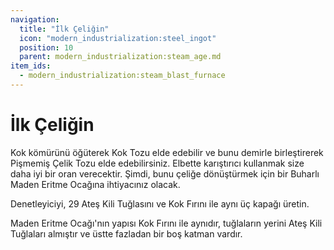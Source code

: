 ```yaml
---
navigation:
  title: "İlk Çeliğin"
  icon: "modern_industrialization:steel_ingot"
  position: 10
  parent: modern_industrialization:steam_age.md
item_ids:
  - modern_industrialization:steam_blast_furnace
---
```


# İlk Çeliğin

Kok kömürünü öğüterek Kok Tozu elde edebilir ve bunu demirle birleştirerek Pişmemiş Çelik Tozu elde edebilirsiniz. Elbette karıştırıcı kullanmak size daha iyi bir oran verecektir. Şimdi, bunu çeliğe dönüştürmek için bir Buharlı Maden Eritme Ocağına ihtiyacınız olacak.

Denetleyiciyi, 29 Ateş Kili Tuğlasını ve Kok Fırını ile aynı üç kapağı üretin.

Maden Eritme Ocağı'nın yapısı Kok Fırını ile aynıdır, tuğlaların yerini Ateş Kili Tuğlaları almıştır ve üstte fazladan bir boş katman vardır.

<Recipe id="modern_industrialization:steam_age/fireclay/steam_blast_furnace" />

